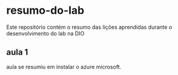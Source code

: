 # resumo-do-lab
Este repositório contém o resumo das lições aprendidas durante o desenvolvimento do lab na DIO
## aula 1
aula se resumiu em instalar o azure microsoft.
